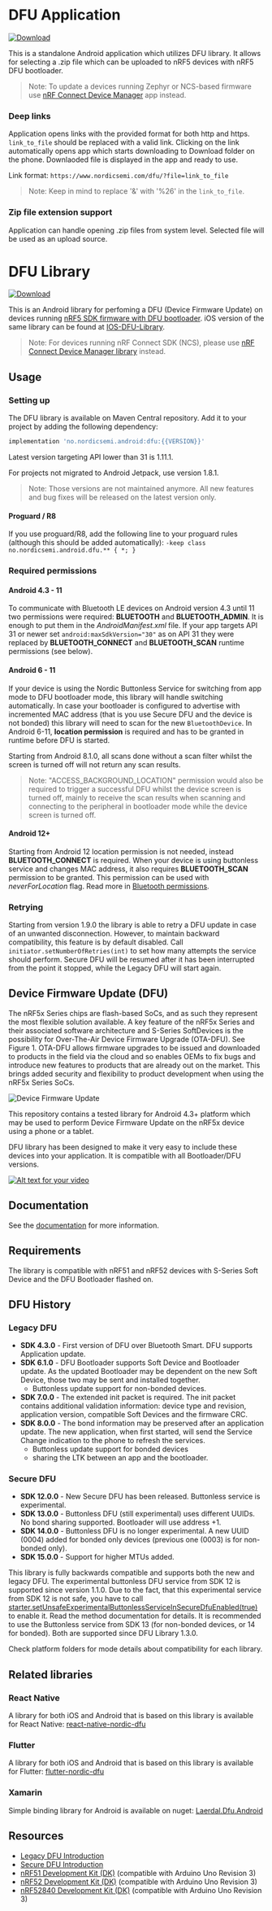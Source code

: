 # DFU Application

[ ![Download](https://maven-badges.herokuapp.com/maven-central/no.nordicsemi.android/dfu/badge.svg?style=plastic) ](https://search.maven.org/artifact/no.nordicsemi.android/dfu)

This is a standalone Android application which utilizes DFU library. It allows for selecting a .zip file which can be uploaded to nRF5 devices with nRF5 DFU bootloader.

> Note: To update a devices running Zephyr or NCS-based firmware use [nRF Connect Device Manager](https://github.com/NordicSemiconductor/Android-nRF-Connect-Device-Manager) app instead.

### Deep links
Application opens links with the provided format for both http and https. 
`link_to_file` should be replaced with a valid link.
Clicking on the link automatically opens app which starts downloading to Download folder on the phone. Downlaoded file is displayed in the app and ready to use.

Link format: ```https://www.nordicsemi.com/dfu/?file=link_to_file```

> Note: Keep in mind to replace '&' with '%26' in the `link_to_file`.

### Zip file extension support
Application can handle opening .zip files from system level. Selected file will be used as an upload source.

# DFU Library

[ ![Download](https://maven-badges.herokuapp.com/maven-central/no.nordicsemi.android/dfu/badge.svg?style=plastic) ](https://search.maven.org/artifact/no.nordicsemi.android/dfu)

This is an Android library for perfoming a DFU (Device Firmware Update) on devices running 
[nRF5 SDK firmware with DFU bootloader](https://infocenter.nordicsemi.com/topic/sdk_nrf5_v17.1.0/lib_bootloader_modules.html?cp=8_1_3_5).
iOS version of the same library can be found at [IOS-DFU-Library](https://github.com/NordicSemiconductor/IOS-DFU-Library).

> Note: For devices running nRF Connect SDK (NCS), please use 
[nRF Connect Device Manager library](https://github.com/NordicSemiconductor/Android-nRF-Connect-Device-Manager) 
instead.

## Usage

### Setting up

The DFU library is available on Maven Central repository. Add it to your project by 
adding the following dependency:

```Groovy
implementation 'no.nordicsemi.android:dfu:{{VERSION}}'
```

Latest version targeting API lower than 31 is 1.11.1.

For projects not migrated to Android Jetpack, use version 1.8.1.

> Note: Those versions are not maintained anymore. All new features and bug fixes will be released on 
the latest version only.

#### Proguard / R8

If you use proguard/R8, add the following line to your proguard rules (although this should be added
automatically):
```-keep class no.nordicsemi.android.dfu.** { *; }```

### Required permissions

#### Android 4.3 - 11

To communicate with Bluetooth LE devices on Android version 4.3 until 11 two permissions were
required: **BLUETOOTH** and **BLUETOOTH_ADMIN**. It is enough to put them in the *AndroidManifest.xml*
file. If your app targets API 31 or newer set `android:maxSdkVersion="30"` as on API 31 they were 
replaced by **BLUETOOTH_CONNECT** and **BLUETOOTH_SCAN** runtime permissions (see below).

#### Android 6 - 11

If your device is using the Nordic Buttonless Service for switching from app mode to 
DFU bootloader mode, this library will handle switching automatically. In case your bootloader is 
configured to advertise with incremented MAC address (that is you use Secure DFU and the device 
is not bonded) this library will need to scan for the new `BluetoothDevice`. In Android 6-11, 
**location permission** is required and has to be granted in runtime before DFU is started.

Starting from Android 8.1.0, all scans done without a scan filter whilst the screen is turned off
will not return any scan results.

>Note: "ACCESS_BACKGROUND_LOCATION" permission would also be required to trigger a successful DFU
whilst the device screen is turned off, mainly to receive the scan results when scanning and 
connecting to the peripheral in bootloader mode while the device screen is turned off.

#### Android 12+

Starting from Android 12 location permission is not needed, instead **BLUETOOTH_CONNECT** is required.
When your device is using buttonless service and changes MAC address, it also requires 
**BLUETOOTH_SCAN** permission to be granted. This permission can be used with *neverForLocation* flag.
Read more in [Bluetooth permissions](https://developer.android.com/guide/topics/connectivity/bluetooth/permissions).

### Retrying

Starting from version 1.9.0 the library is able to retry a DFU update in case of an unwanted
disconnection. However, to maintain backward compatibility, this feature is by default disabled.
Call `initiator.setNumberOfRetries(int)` to set how many attempts the service should perform.
Secure DFU will be resumed after it has been interrupted from the point it stopped, while the 
Legacy DFU will start again. 

## Device Firmware Update (DFU)

The nRF5x Series chips are flash-based SoCs, and as such they represent the most flexible solution available. 
A key feature of the nRF5x Series and their associated software architecture and S-Series SoftDevices 
is the possibility for Over-The-Air Device Firmware Upgrade (OTA-DFU). See Figure 1. 
OTA-DFU allows firmware upgrades to be issued and downloaded to products in the field via the cloud 
and so enables OEMs to fix bugs and introduce new features to products that are already out on the market. 
This brings added security and flexibility to product development when using the nRF5x Series SoCs.

![Device Firmware Update](resources/dfu.png)

This repository contains a tested library for Android 4.3+ platform which may be used to perform 
Device Firmware Update on the nRF5x device using a phone or a tablet.

DFU library has been designed to make it very easy to include these devices into your application. 
It is compatible with all Bootloader/DFU versions.

[![Alt text for your video](http://img.youtube.com/vi/LdY2m_bZTgE/0.jpg)](http://youtu.be/LdY2m_bZTgE)

## Documentation

See the [documentation](documentation) for more information.

## Requirements

The library is compatible with nRF51 and nRF52 devices with S-Series Soft Device and the 
DFU Bootloader flashed on. 

## DFU History

### Legacy DFU

* **SDK 4.3.0** - First version of DFU over Bluetooth Smart. DFU supports Application update.
* **SDK 6.1.0** - DFU Bootloader supports Soft Device and Bootloader update. As the updated 
                  Bootloader may be dependent on the new Soft Device, those two may be sent and 
                  installed together.
    - Buttonless update support for non-bonded devices.
* **SDK 7.0.0** - The extended init packet is required. The init packet contains additional 
                  validation information: device type and revision, application version, compatible 
                  Soft Devices and the firmware CRC.
* **SDK 8.0.0** - The bond information may be preserved after an application update. 
                  The new application, when first started, will send the Service Change indication 
                  to the phone to refresh the services.
    - Buttonless update support for bonded devices 
    - sharing the LTK between an app and the bootloader.
    
### Secure DFU

* **SDK 12.0.0** - New Secure DFU has been released. Buttonless service is experimental.
* **SDK 13.0.0** - Buttonless DFU (still experimental) uses different UUIDs. No bond sharing 
                   supported. Bootloader will use address +1.
* **SDK 14.0.0** - Buttonless DFU is no longer experimental. A new UUID (0004) added for bonded 
                   only devices (previous one (0003) is for non-bonded only).
* **SDK 15.0.0** - Support for higher MTUs added.

This library is fully backwards compatible and supports both the new and legacy DFU.
The experimental buttonless DFU service from SDK 12 is supported since version 1.1.0. 
Due to the fact, that this experimental service from SDK 12 is not safe, you have to call 
[starter.setUnsafeExperimentalButtonlessServiceInSecureDfuEnabled(true)](https://github.com/NordicSemiconductor/Android-DFU-Library/blob/release/dfu/src/main/java/no/nordicsemi/android/dfu/DfuServiceInitiator.java#L376)
to enable it. Read the method documentation for details. It is recommended to use the Buttonless 
service from SDK 13 (for non-bonded devices, or 14 for bonded).
Both are supported since DFU Library 1.3.0.

Check platform folders for mode details about compatibility for each library.

## Related libraries

### React Native

A library for both iOS and Android that is based on this library is available for React Native: 
[react-native-nordic-dfu](https://github.com/Pilloxa/react-native-nordic-dfu) 

### Flutter

A library for both iOS and Android that is based on this library is available for Flutter: 
[flutter-nordic-dfu](https://github.com/fengqiangboy/flutter-nordic-dfu) 

### Xamarin

Simple binding library for Android is available on nuget:
[Laerdal.Dfu.Android](https://www.nuget.org/packages/Laerdal.Dfu.Android/)

## Resources

- [Legacy DFU Introduction](http://infocenter.nordicsemi.com/topic/com.nordic.infocenter.sdk5.v11.0.0/examples_ble_dfu.html?cp=6_0_0_4_3_1 "BLE Bootloader/DFU")
- [Secure DFU Introduction](https://infocenter.nordicsemi.com/topic/sdk_nrf5_v17.1.0/lib_bootloader_modules.html?cp=8_1_3_5 "BLE Secure DFU Bootloader")
- [nRF51 Development Kit (DK)](https://www.nordicsemi.com/Software-and-tools/Development-Kits/nRF51-DK "nRF51 DK") (compatible with Arduino Uno Revision 3)
- [nRF52 Development Kit (DK)](https://www.nordicsemi.com/Software-and-tools/Development-Kits/nRF52-DK "nRF52 DK") (compatible with Arduino Uno Revision 3)
- [nRF52840 Development Kit (DK)](https://www.nordicsemi.com/Software-and-tools/Development-Kits/nRF52840-DK "nRF52840 DK") (compatible with Arduino Uno Revision 3)
